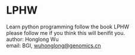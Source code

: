 # LPHW
Learn python programming follow the book LPHW    
please follow me if you think this will benifit you.    
author: Honglong Wu    
email: BGI, wuhonglong@genomics.cn    

